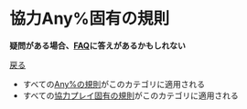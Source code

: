 # 協力Any%固有の規則

**疑問がある場合、[FAQ](https://www.speedrun.com/mcbe/thread/vdv9t)に答えがあるかもしれない**

[戻る](../README.md)

* すべての[Any%の規則](./any.md)がこのカテゴリに適用される
* すべての[協力プレイ固有の規則](../coop/README.md)がこのカテゴリに適用される
